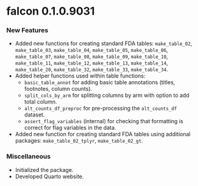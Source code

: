 # falcon 0.1.0.9031

### New Features
* Added new functions for creating standard FDA tables: `make_table_02`, `make_table_03`, `make_table_04`, `make_table_05`, `make_table_06`, `make_table_07`, `make_table_08`, `make_table_09`, `make_table_10`, `make_table_11`, `make_table_12`, `make_table_13`, `make_table_14`, `make_table_20`, `make_table_32`, `make_table_33`, `make_table_34`.
* Added helper functions used within table functions:
  * `basic_table_annot` for adding basic table annotations (titles, footnotes, column counts).
  * `split_cols_by_arm` for splitting columns by arm with option to add total column.
  * `alt_counts_df_preproc` for pre-processing the `alt_counts_df` dataset.
  * `assert_flag_variables` (internal) for checking that formatting is correct for flag variables in the data.
* Added new function for creating standard FDA tables using additional packages: `make_table_02_tplyr`, `make_table_02_gt`.

### Miscellaneous
* Initialized the package.
* Developed Quarto website.

